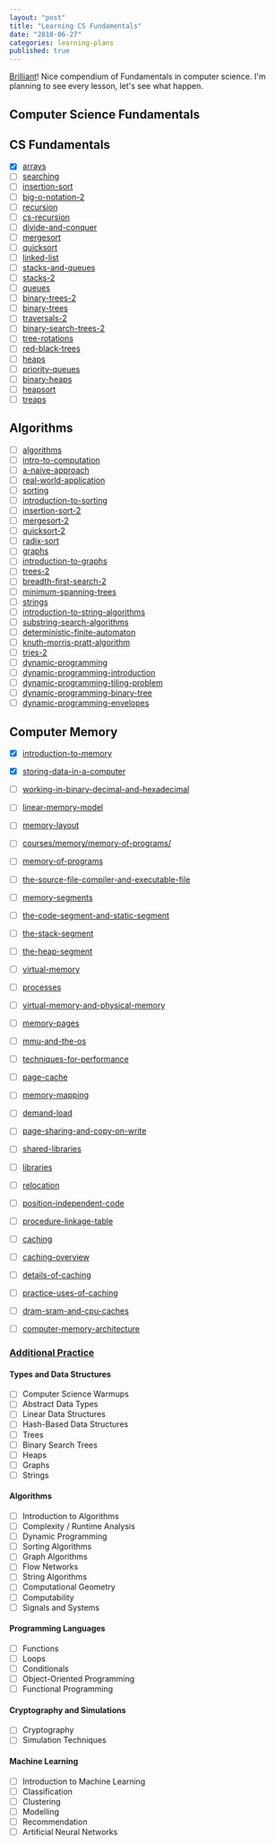 ```yaml
---
layout: "post"
title: "Learning CS Fundamentals"
date: "2018-06-27"
categories: learning-plans
published: true
---
```


[Brilliant](https://brilliant.org)! Nice compendium of Fundamentals in computer science.
I'm planning to see every lesson, let's see what happen.

## Computer Science Fundamentals

## CS Fundamentals

- [x] [arrays](https://brilliant.org/practice/arrays/?chapter=intro-to-algorithms&p=2)
- [ ] [searching](https://brilliant.org/practice/searching/?chapter=intro-to-algorithms)
- [ ] [insertion-sort](https://brilliant.org/practice/insertion-sort/?chapter=intro-to-algorithms)
- [ ] [big-o-notation-2](https://brilliant.org/practice/big-o-notation-2/?chapter=intro-to-algorithms)
- [ ] [recursion](https://brilliant.org/practice/recursion/?chapter=recursion)
- [ ] [cs-recursion](https://brilliant.org/practice/cs-recursion/?chapter=recursion)
- [ ] [divide-and-conquer](https://brilliant.org/practice/divide-and-conquer/?chapter=recursion)
- [ ] [mergesort](https://brilliant.org/practice/mergesort/?chapter=recursion)
- [ ] [quicksort](https://brilliant.org/practice/quicksort/?chapter=recursion)
- [ ] [linked-list](https://brilliant.org/practice/linked-list/?chapter=recursion)
- [ ] [stacks-and-queues](https://brilliant.org/practice/stacks-and-queues/?chapter=stacks-and-queues)
- [ ] [stacks-2](https://brilliant.org/practice/stacks-2/?chapter=stacks-and-queues)
- [ ] [queues](https://brilliant.org/practice/queues/?chapter=stacks-and-queues)
- [ ] [binary-trees-2](https://brilliant.org/practice/binary-trees-2/?chapter=binary-trees)
- [ ] [binary-trees](https://brilliant.org/practice/binary-trees/?chapter=binary-trees)
- [ ] [traversals-2](https://brilliant.org/practice/traversals-2/?chapter=binary-trees)
- [ ] [binary-search-trees-2](https://brilliant.org/practice/binary-search-trees-2/?chapter=binary-trees)
- [ ] [tree-rotations](https://brilliant.org/practice/tree-rotations/?chapter=binary-trees)
- [ ] [red-black-trees](https://brilliant.org/practice/red-black-trees/?chapter=binary-trees)
- [ ] [heaps](https://brilliant.org/practice/heaps/?chapter=heaps-2)
- [ ] [priority-queues](https://brilliant.org/practice/priority-queues/?chapter=heaps-2)
- [ ] [binary-heaps](https://brilliant.org/practice/binary-heaps/?chapter=heaps-2)
- [ ] [heapsort](https://brilliant.org/practice/heapsort/?chapter=heaps-2)
- [ ] [treaps](https://brilliant.org/practice/treaps/?chapter=heaps-2)

## Algorithms

- [ ] [algorithms](https://brilliant.org/practice/algorithms/?chapter=algorithms)
- [ ] [intro-to-computation](https://brilliant.org/practice/intro-to-computation/?chapter=algorithms)
- [ ] [a-naive-approach](https://brilliant.org/practice/a-naive-approach/?chapter=algorithms)
- [ ] [real-world-application](https://brilliant.org/practice/real-world-application/?chapter=algorithms)
- [ ] [sorting](https://brilliant.org/practice/sorting/?chapter=sorting)
- [ ] [introduction-to-sorting](https://brilliant.org/practice/introduction-to-sorting/?chapter=sorting)
- [ ] [insertion-sort-2](https://brilliant.org/practice/insertion-sort-2/?chapter=sorting)
- [ ] [mergesort-2](https://brilliant.org/practice/mergesort-2/?chapter=sorting)
- [ ] [quicksort-2](https://brilliant.org/practice/quicksort-2/?chapter=sorting)
- [ ] [radix-sort](https://brilliant.org/practice/radix-sort/?chapter=sorting)
- [ ] [graphs](https://brilliant.org/practice/graphs/?chapter=graphs-2)
- [ ] [introduction-to-graphs](https://brilliant.org/practice/introduction-to-graphs/?chapter=graphs-2&p=1)
- [ ] [trees-2](https://brilliant.org/practice/trees-2/?chapter=graphs-2)
- [ ] [breadth-first-search-2](https://brilliant.org/practice/breadth-first-search-2/?chapter=graphs-2)
- [ ] [minimum-spanning-trees](https://brilliant.org/practice/minimum-spanning-trees/?chapter=graphs-2)
- [ ] [strings](https://brilliant.org/practice/strings/?chapter=strings-2)
- [ ] [introduction-to-string-algorithms](https://brilliant.org/practice/introduction-to-string-algorithms/?chapter=strings-2)
- [ ] [substring-search-algorithms](https://brilliant.org/practice/substring-search-algorithms/?chapter=strings-2)
- [ ] [deterministic-finite-automaton](https://brilliant.org/practice/deterministic-finite-automaton/?chapter=strings-2)
- [ ] [knuth-morris-pratt-algorithm](https://brilliant.org/practice/knuth-morris-pratt-algorithm/?chapter=strings-2)
- [ ] [tries-2](https://brilliant.org/practice/tries-2/?chapter=strings-2)
- [ ] [dynamic-programming](https://brilliant.org/practice/dynamic-programming/?chapter=dynamic-programming-2)
- [ ] [dynamic-programming-introduction](https://brilliant.org/practice/dynamic-programming-introduction/?chapter=dynamic-programming-2)
- [ ] [dynamic-programming-tiling-problem](https://brilliant.org/practice/dynamic-programming-tiling-problem/?chapter=dynamic-programming-2)
- [ ] [dynamic-programming-binary-tree](https://brilliant.org/practice/dynamic-programming-binary-tree/?chapter=dynamic-programming-2)
- [ ] [dynamic-programming-envelopes](https://brilliant.org/practice/dynamic-programming-envelopes/?chapter=dynamic-programming-2&p=1)

## Computer Memory

- [x] [introduction-to-memory](https://brilliant.org/practice/introduction-to-memory/?chapter=introduction-to-memory)
- [x] [storing-data-in-a-computer](https://brilliant.org/practice/storing-data-in-a-computer/?chapter=introduction-to-memory)
- [ ] [working-in-binary-decimal-and-hexadecimal](https://brilliant.org/practice/working-in-binary-decimal-and-hexadecimal/?chapter=introduction-to-memory)
- [ ] [linear-memory-model](https://brilliant.org/practice/linear-memory-model/?chapter=introduction-to-memory)
- [ ] [memory-layout](https://brilliant.org/practice/memory-layout/?chapter=introduction-to-memory)
- [ ] [courses/memory/memory-of-programs/](https://brilliant.org/courses/memory/memory-of-programs/)
- [ ] [memory-of-programs](https://brilliant.org/practice/memory-of-programs/?chapter=memory-of-programs)
- [ ] [the-source-file-compiler-and-executable-file](https://brilliant.org/practice/the-source-file-compiler-and-executable-file/?chapter=memory-of-programs)
- [ ] [memory-segments](https://brilliant.org/practice/memory-segments/?chapter=memory-of-programs)
- [ ] [the-code-segment-and-static-segment](https://brilliant.org/practice/the-code-segment-and-static-segment/?chapter=memory-of-programs)
- [ ] [the-stack-segment](https://brilliant.org/practice/the-stack-segment/?chapter=memory-of-programs)
- [ ] [the-heap-segment](https://brilliant.org/practice/the-heap-segment/?chapter=memory-of-programs)
- [ ] [virtual-memory](https://brilliant.org/practice/virtual-memory/?chapter=virtual-memory)
- [ ] [processes](https://brilliant.org/practice/processes/?chapter=virtual-memory)
- [ ] [virtual-memory-and-physical-memory](https://brilliant.org/practice/virtual-memory-and-physical-memory/?chapter=virtual-memory)
- [ ] [memory-pages](https://brilliant.org/practice/memory-pages/?chapter=virtual-memory)
- [ ] [mmu-and-the-os](https://brilliant.org/practice/mmu-and-the-os/?chapter=virtual-memory)
- [ ] [techniques-for-performance](https://brilliant.org/practice/techniques-for-performance/?chapter=techniques-for-performance)
- [ ] [page-cache](https://brilliant.org/practice/page-cache/?chapter=techniques-for-performance)
- [ ] [memory-mapping](https://brilliant.org/practice/memory-mapping/?chapter=techniques-for-performance)
- [ ] [demand-load](https://brilliant.org/practice/demand-load/?chapter=techniques-for-performance)
- [ ] [page-sharing-and-copy-on-write](https://brilliant.org/practice/page-sharing-and-copy-on-write/?chapter=techniques-for-performance)
- [ ] [shared-libraries](https://brilliant.org/practice/shared-libraries/?chapter=shared-libraries)
- [ ] [libraries](https://brilliant.org/practice/libraries/?chapter=shared-libraries)
- [ ] [relocation](https://brilliant.org/practice/relocation/?chapter=shared-libraries)
- [ ] [position-independent-code](https://brilliant.org/practice/position-independent-code/?chapter=shared-libraries)
- [ ] [procedure-linkage-table](https://brilliant.org/practice/procedure-linkage-table/?chapter=shared-libraries)
- [ ] [caching](https://brilliant.org/practice/caching/?chapter=caching)
- [ ] [caching-overview](https://brilliant.org/practice/caching-overview/?chapter=caching)
- [ ] [details-of-caching](https://brilliant.org/practice/details-of-caching/?chapter=caching)
- [ ] [practice-uses-of-caching](https://brilliant.org/practice/practice-uses-of-caching/?chapter=caching)
- [ ] [dram-sram-and-cpu-caches](https://brilliant.org/practice/dram-sram-and-cpu-caches/?chapter=caching)
- [ ] [computer-memory-architecture](https://brilliant.org/practice/computer-memory-architecture/?chapter=caching)


### [Additional Practice](https://brilliant.org/computer-science/)

#### Types and Data Structures

- [ ] Computer Science Warmups
- [ ] Abstract Data Types
- [ ] Linear Data Structures
- [ ] Hash-Based Data Structures
- [ ] Trees
- [ ] Binary Search Trees
- [ ] Heaps
- [ ] Graphs
- [ ] Strings

#### Algorithms
- [ ] Introduction to Algorithms
- [ ] Complexity / Runtime Analysis
- [ ] Dynamic Programming
- [ ] Sorting Algorithms
- [ ] Graph Algorithms
- [ ] Flow Networks
- [ ] String Algorithms
- [ ] Computational Geometry
- [ ] Computability
- [ ] Signals and Systems

#### Programming Languages
- [ ] Functions
- [ ] Loops
- [ ] Conditionals
- [ ] Object-Oriented Programming
- [ ] Functional Programming

#### Cryptography and Simulations
- [ ] Cryptography
- [ ] Simulation Techniques

#### Machine Learning
- [ ] Introduction to Machine Learning
- [ ] Classification
- [ ] Clustering
- [ ] Modelling
- [ ] Recommendation
- [ ] Artificial Neural Networks
